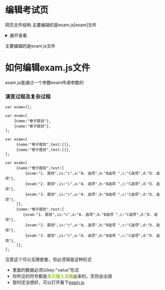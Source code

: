 [exam.js]:https://github.com/Memorykill/Memorykill.github.io/blob/master/exam/exam.js "exam.js"
# 编辑考试页
网页文件结构
主要编辑的是exam.js[exam]文件 
<details>
<summary>展开查看</summary>
<pre><code>
├── begin.svg
├── res.svg
├── x.svg
├── 正确.svg
├── 错误.svg
├── github.svg
├── home.svg    
├── key.svg
├── logo.png
├── logo.svg
├── nav-more.svg
├── rbegin.svg//各种的svg是图片
├── index.html//网页文件
├── exam.js[exam] //存储的卷子数据    
├── README.md//现在看的当前页面
</code></pre>
</details>
 
主要编辑的是exam.js文件
# 如何编辑exam.js文件
exam.js是通过一个参数exam传递参数的
### 演变过程及复杂过程
```
var exam=[];

var exam=[
    {name:"卷子题目"},
    {name:"卷子题目"},
];

var exam=[
     {name:"卷子题目",test:[]},
     {name:"卷子题目",test:[]},
];

var exam=[
     {name:"卷子题目",test:[
         {exam:"1. 题目",is:"c",a:"A. 选项",b:"B选项 ",c:"C选项",d:"D. 选项"},
         {exam:"2. 题目",is:"c",a:"A. 选项",b:"B选项 ",c:"C选项",d:"D. 选项"},
         {exam:"3. 题目",is:"c",a:"A. 选项",b:"B选项 ",c:"C选项",d:"D. 选项"},
     ]},
     {name:"卷子题目",test:[
        {exam:"1. 题目",is:"c",a:"A. 选项",b:"B选项 ",c:"C选项",d:"D. 选项"},
         {exam:"2. 题目",is:"c",a:"A. 选项",b:"B选项 ",c:"C选项",d:"D. 选项"},
         {exam:"3. 题目",is:"c",a:"A. 选项",b:"B选项 ",c:"C选项",d:"D. 选项"},
     ]},
];
```
注意这个可以无限嵌套，但必须得是这种形式
- 里面的数据必须以key:"value"形式
- 你所见的符号都是<font color="#9ACD32"><strong>英文输入法输</strong></font>出来的，否则会出错
- 暂时还没想好，可以打开看下[exam.js]

